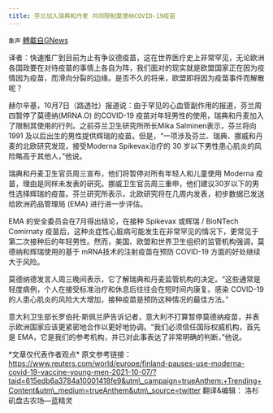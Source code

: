 ```yaml
---
title: 芬兰加入瑞典和丹麦 共同限制莫德纳COVID-19疫苗
---
```

`象声` [轉載自GNews](https://gnews.org/zh-hans/1579124/)

译者：快速推广到目前为止有争议德疫苗，这在世界医疗史上非常罕见，无论欧洲各国政要在对待疫苗的事情上各自为阵，我们面对的现实就是欧盟国家正在因为疫情因为疫苗，而滑向分裂的边缘。是否不久的将来，欧盟即将因为疫苗事件而解散呢？

赫尔辛基，10月7日（路透社）报道说：由于罕见的心血管副作用的报道，芬兰周四暂停了莫德纳(MRNA.O) 的COVID-19 疫苗对年轻男性的使用，瑞典和丹麦加入了限制其使用的行列。之前芬兰卫生研究所所长Mika Salminen表示，芬兰将向1991 及以后出生的男性提供辉瑞的疫苗。但是，“一项涉及芬兰、瑞典、挪威和丹麦的北欧研究发现，接受Moderna Spikevax治疗的 30 岁以下男性患心肌炎的风险略高于其他人，”他说。

瑞典和丹麦卫生官员周三宣布，他们将暂停对所有年轻人和儿童使用 Moderna 疫苗，理由是同样未发表的研究。挪威卫生官员周三重申，他们建议30岁以下的男性选择辉瑞的疫苗。芬兰研究所表示，北欧研究将在几周内发表，初步数据已发送给欧洲药品管理局 (EMA) 进行进一步评估。

EMA 的安全委员会在7月得出结论，在接种 Spikevax 或辉瑞 / BioNTech Comirnaty 疫苗后，这种炎症性心脏病可能发生在非常罕见的情况下，更常见于第二次接种后的年轻男性。然而，美国、欧盟和世界卫生组织的监管机构强调，莫德纳和辉瑞使用的基于 mRNA技术的注射疫苗在预防 COVID-19 方面的好处继续大于风险。

莫德纳德发言人周三晚间表示，它了解瑞典和丹麦监管机构的决定。“这些通常是轻度病例，个人在接受标准治疗和休息后往往会在短时间内康复。感染 COVID-19 的人患心肌炎的风险大大增加，接种疫苗是预防这种情况的最佳方法。”

意大利卫生部长罗伯托·斯佩兰萨告诉记者，意大利不打算暂停莫德纳疫苗，并表示欧洲国家应该更紧密地合作以更好地协调。“我们必须信任国际权威机构，首先是 EMA，它是我们的参考机构，并已对此事表达了非常明确的判断，”他说。

\*文章仅代表作者观点\*
 原文参考链接：
 https://www.reuters.com/world/europe/finland-pauses-use-moderna-covid-19-vaccine-young-men-2021-10-07/?taid=615edb6a3784a10001418fe9&utm\_campaign=trueAnthem:+Trending+Content&utm\_medium=trueAnthem&utm\_source=twitter
 翻译&编辑： 洛杉矶盘古农场—蓝精灵

